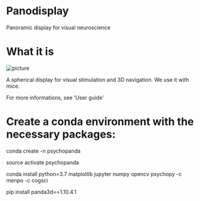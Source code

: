 # Panodisplay
Panoramic display for visual neuroscience

# What it is

![picture](https://github.com/aphilip442/Panodisplay/blob/master/panodisplay.png)

A spherical display for visual stimulation and 3D navigation. We use it with mice.

For more informations, see 'User guide'

# Create a conda environment with the necessary packages:

conda create -n psychopanda

source activate psychopanda

conda install python=3.7 matplotlib jupyter numpy opencv psychopy -c menpo -c cogsci

pip install panda3d==1.10.4.1
